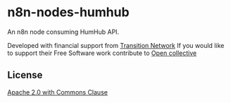 # n8n-nodes-humhub

An n8n node consuming HumHub API.

Developed with financial support from [Transition Network](https://transitionnetwork.org/) If you would like to support their Free Software work contribute to [Open collective](https://opencollective.com/transition-platform)

## License

[Apache 2.0 with Commons Clause](https://github.com/n8n-io/n8n/blob/master/packages/nodes-base/LICENSE.md)
